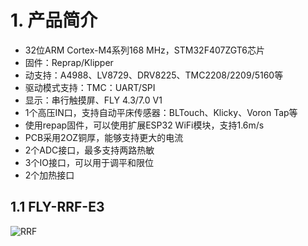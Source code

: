 # 1. 产品简介

- 32位ARM Cortex-M4系列168 MHz，STM32F407ZGT6芯片
- 固件：Reprap/Klipper
- 动支持：A4988、LV8729、DRV8225、TMC2208/2209/5160等
- 驱动模式支持：TMC：UART/SPI
- 显示：串行触摸屏、FLY 4.3/7.0 V1
- 1个高压IN口，支持自动平床传感器：BLTouch、Klicky、Voron Tap等
- 使用repap固件，可以使用扩展ESP32 WiFi模块，支持1.6m/s
- PCB采用2OZ铜厚，能够支持更大的电流
- 2个ADC接口，最多支持两路热敏
- 3个IO接口，可以用于调平和限位
- 2个加热接口



## 1.1 FLY-RRF-E3

![RRF](../../images/boards/fly_e3/e3.png)

